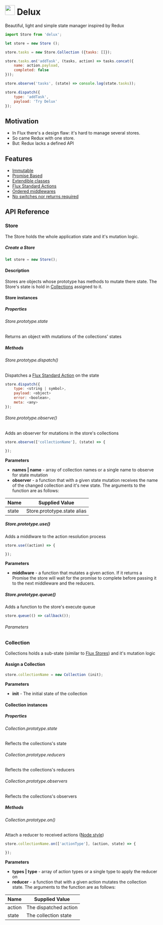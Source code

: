 <h1>
    <img
        src="https://cdn.rawgit.com/aniddan/delux/master/assets/delux.svg"
        height="32"
    />
    Delux
</h1>

Beautiful, light and simple state manager inspired by Redux

```JavaScript
import Store from 'delux';

let store = new Store ();

store.tasks = new Store.Collection ({tasks: []});

store.tasks.on('addTask', (tasks, action) => tasks.concat({
    name: action.payload,
    completed: false
}));

store.observe('tasks', (state) => console.log(state.tasks));

store.dispatch({
    type: 'addTask',
    payload: 'Try Delux'
});
```
## Motivation

- In Flux there's a design flaw: it's hard to manage several stores.
- So came Redux with one store.
- But: Redux lacks a defined API

## Features

- [Immutable][Immutability in JavaScript]
- [Promise Based][Promise]
- [Extendible classes][Subclassing]
- [Flux Standard Actions][FSA]
- [Ordered middlewares][Express Middlewares]
- [No switches nor returns required][Redux Reducers]

## API Reference

### Store

The Store holds the whole application state and it's mutation logic.

##### Create a Store

```JavaScript
let store = new Store();
```

#### Description

Stores are objects whose prototype has methods to mutate there state. The Store's state is hold in [Collections](#Collection) assigned to it.

#### Store instances

##### Properties

###### Store.prototype.state

Returns an object with mutations of the collections' states

##### Methods

###### Store.prototype.dispatch()

Dispatches a [Flux Standard Action][FSA] on the state

```JavaScript
store.dispatch({
    type: <string | symbol>,
    payload: <object>
    error: <boolean>,
    meta: <any>
});
```

###### Store.prototype.observe()

Adds an observer for mutations in the store's collections

```JavaScript
store.observe(['collectionName'], (state) => {

});
```

**Parameters**

- **names | name** - array of collection names or a single name to observe for state mutation
- **observer** - a function that with a given state mutation receives the name of the changed collection and it's new state. The arguments to the function are as follows:

| Name       | Supplied Value               |
|------------|----------------------------- |
| state      | Store.prototype.state alias  |

##### Store.prototype.use()

Adds a middlware to the action resolution process

```JavaScript
store.use((action) => {

});
```

**Parameters**

- **middlware** - a function that mutates a given action. If it returns a Promise the store will wait for the promise to complete before passing it to the next middleware and the reducers.

##### Store.prototype.queue()

Adds a function to the store's execute queue

```JavaScript
store.queue(() => callback());
```

###### Parameters

### Collection

Collections holds a sub-state (similar to [Flux Stores][Flux Stores]) and it's mutation logic

#### Assign a Collection

```JavaScript
store.collectionName = new Collection (init);
```

**Parameters**

- **init** - The initial state of the collection

#### Collection instances

##### Properties

###### Collection.prototype.state

Reflects the collections's state

###### Collection.prototype.reducers

Reflects the collections's reducers

###### Collection.prototype.observers

Reflects the collections's observers

##### Methods

###### Collection.prototype.on()

Attach a reducer to received actions ([Node style][Node EventEmitter On])

```JavaScript
store.collectionName.on(['actionType'], (action, state) => {

});
```

**Parameters**

- **types | type** - array of action types or a single type to apply the reducer on
- **reducer** - a function that with a given action mutates the collection state. The arguments to the function are as follows:


| Name   | Supplied Value        |
|--------|-----------------------|
| action | The dispatched action |
| state  | The collection state  |

[Delux Logo]: https://cdn.rawgit.com/aniddan/delux/master/assets/delux.svg
[Immutability in JavaScript]: https://www.sitepoint.com/immutability-javascript/
[FSA]: https://github.com/acdlite/flux-standard-action
[Promise]: https://developer.mozilla.org/en/docs/Web/JavaScript/Reference/Global_Objects/Promise
[Subclassing]: https://developer.mozilla.org/en-US/docs/Web/JavaScript/Reference/Classes#Sub_classing_with_extends
[Flux Stores]: https://facebook.github.io/flux/docs/overview.html#stores
[Redux Reducers]: http://redux.js.org/docs/basics/Reducers.html
[Express Middlewares]: https://www.safaribooksonline.com/blog/2014/03/10/express-js-middleware-demystified/
[Node EventEmitter On]: https://nodejs.org/api/events.html#events_emitter_on_eventname_listener
